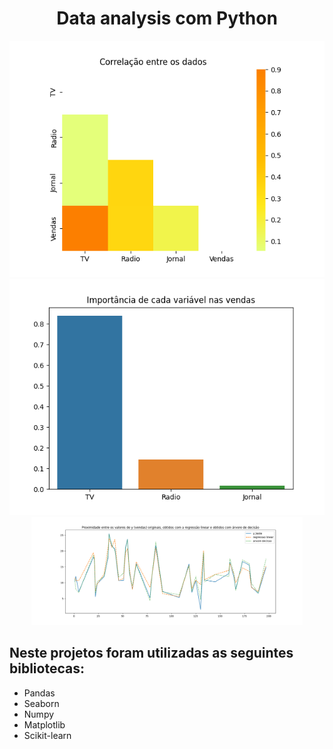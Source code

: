 <h1 align='center'>
  Data analysis com Python
</h1>

<div align='center'>
  <img src='./github_assets/corr.png' alt='Correlation'>
  <img src='./github_assets/variables_importance.png' alt='Variables importance'>
  <img src='./github_assets/y_values.png' alt='y values' width='86%'>
</div>

<h2>Neste projetos foram utilizadas as seguintes bibliotecas:</h2>

- Pandas
- Seaborn
- Numpy
- Matplotlib
- Scikit-learn